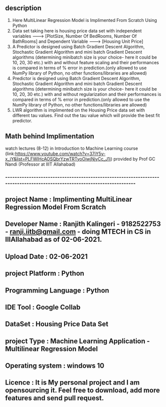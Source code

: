 ## description 

1. Here MultiLinear Regression Model is Implimented From Scratch Using Python 
2. Data set taking here is housing price data set with independent variables ---> [PlotSize, Number Of BedRooms, Number Of BathRooms] and Dependent Variable ---> [Housing Unit Price]
3. A Predictor is designed using Batch Gradient Descent Algorithm, Stochastic Gradient Algorithm and mini batch Gradient Descent algorithms (determining minibatch size is your choice- here it could be 10, 20, 30 etc.) with and without feature scaling and  their performances is compared in terms of % error in prediction.(only allowed to use NumPy library of Python, no other functions/libraries are allowed) 
4. Predictor is designed using Batch Gradient Descent Algorithm, Stochastic Gradient Algorithm and mini batch Gradient Descent algorithms (determining minibatch size is your choice- here it could be 10, 20, 30 etc.) with and without regularization and their performances is compared in terms of % error in prediction.(only allowed to use the NumPy library of Python, no other functions/libraries are allowed)
5. LWR algorithm is implimented on the Housing Price data set with different tau values. Find out the tau value which will provide the best fit predictor. 

## Math behind Implimentation 

watch lectures (8-12) in Introduction to Machine Learning course (link:https://www.youtube.com/watch?v=37iY5y-x_jY&list=PLFWlHcAOSQbrYzwTRTyoOiwjNjyCc_J1i) provided by Prof GC Nandi (Professor at IIIT Allahabad) 

### ------------------------------------------------------------------------------------------------------------------------
## project Name :	         Implimenting MultiLinear Regression Model From Scratch 
## Developer Name :	       Ranjith Kalingeri - 9182522753 - ranji.iitb@gmail.com - doing MTECH in CS in IIIAllahabad as of 02-06-2021. 
## Upload Date :	         02-06-2021
## project Platform :      Python
## Programming Language :	 Python
## IDE Tool :	             Google Collab
## DataSet :	             Housing Price Data Set
## project Type :	         Machine Learning Application - Multilinear Regression Model 
## Operating system :      windows 10 
## Licence          :      It is My personal project and I am opensourcing it. Feel free to download, add more features and send pull request.
